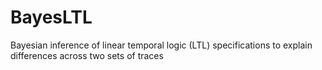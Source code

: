 # BayesLTL
Bayesian inference of linear temporal logic (LTL) specifications to explain differences across two sets of traces
